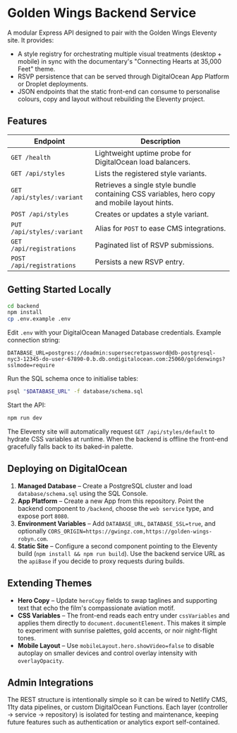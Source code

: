 # Golden Wings Backend Service

A modular Express API designed to pair with the Golden Wings Eleventy site. It provides:

- A style registry for orchestrating multiple visual treatments (desktop + mobile) in sync with the documentary's "Connecting Hearts at 35,000 Feet" theme.
- RSVP persistence that can be served through DigitalOcean App Platform or Droplet deployments.
- JSON endpoints that the static front-end can consume to personalise colours, copy and layout without rebuilding the Eleventy project.

## Features

| Endpoint | Description |
| --- | --- |
| `GET /health` | Lightweight uptime probe for DigitalOcean load balancers. |
| `GET /api/styles` | Lists the registered style variants. |
| `GET /api/styles/:variant` | Retrieves a single style bundle containing CSS variables, hero copy and mobile layout hints. |
| `POST /api/styles` | Creates or updates a style variant. |
| `PUT /api/styles/:variant` | Alias for `POST` to ease CMS integrations. |
| `GET /api/registrations` | Paginated list of RSVP submissions. |
| `POST /api/registrations` | Persists a new RSVP entry. |

## Getting Started Locally

```bash
cd backend
npm install
cp .env.example .env
```

Edit `.env` with your DigitalOcean Managed Database credentials. Example connection string:

```
DATABASE_URL=postgres://doadmin:supersecretpassword@db-postgresql-nyc3-12345-do-user-67890-0.b.db.ondigitalocean.com:25060/goldenwings?sslmode=require
```

Run the SQL schema once to initialise tables:

```bash
psql "$DATABASE_URL" -f database/schema.sql
```

Start the API:

```bash
npm run dev
```

The Eleventy site will automatically request `GET /api/styles/default` to hydrate CSS variables at runtime. When the backend is offline the front-end gracefully falls back to its baked-in palette.

## Deploying on DigitalOcean

1. **Managed Database** – Create a PostgreSQL cluster and load `database/schema.sql` using the SQL Console.
2. **App Platform** – Create a new App from this repository. Point the backend component to `/backend`, choose the `web service` type, and expose port `8080`.
3. **Environment Variables** – Add `DATABASE_URL`, `DATABASE_SSL=true`, and optionally `CORS_ORIGIN=https://gwingz.com,https://golden-wings-robyn.com`.
4. **Static Site** – Configure a second component pointing to the Eleventy build (`npm install && npm run build`). Use the backend service URL as the `apiBase` if you decide to proxy requests during builds.

## Extending Themes

- **Hero Copy** – Update `heroCopy` fields to swap taglines and supporting text that echo the film's compassionate aviation motif.
- **CSS Variables** – The front-end reads each entry under `cssVariables` and applies them directly to `document.documentElement`. This makes it simple to experiment with sunrise palettes, gold accents, or noir night-flight tones.
- **Mobile Layout** – Use `mobileLayout.hero.showVideo=false` to disable autoplay on smaller devices and control overlay intensity with `overlayOpacity`.

## Admin Integrations

The REST structure is intentionally simple so it can be wired to Netlify CMS, 11ty data pipelines, or custom DigitalOcean Functions. Each layer (controller → service → repository) is isolated for testing and maintenance, keeping future features such as authentication or analytics export self-contained.
